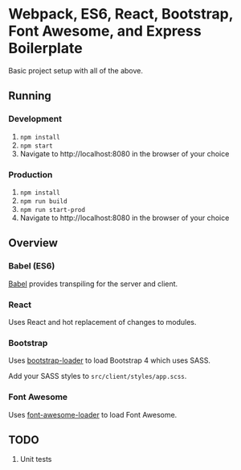 # Webpack, ES6, React, Bootstrap, Font Awesome, and Express Boilerplate
Basic project setup with all of the above.

## Running

### Development
1. `npm install`
2. `npm start`
3. Navigate to http://localhost:8080 in the browser of your choice

### Production
1. `npm install`
2. `npm run build`
3. `npm run start-prod`
4. Navigate to http://localhost:8080 in the browser of your choice

## Overview

### Babel (ES6)
[Babel](https://babeljs.io/) provides transpiling for the server and client.

### React
Uses React and hot replacement of changes to modules.

### Bootstrap
Uses [bootstrap-loader](https://github.com/shakacode/bootstrap-loader) to load Bootstrap 4 which uses SASS.

Add your SASS styles to `src/client/styles/app.scss`.

### Font Awesome
Uses [font-awesome-loader](https://github.com/shakacode/font-awesome-loader) to load Font Awesome.

## TODO
1. Unit tests